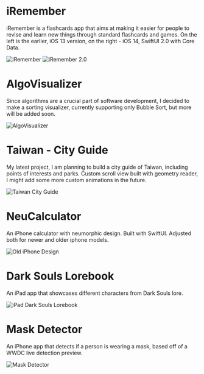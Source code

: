 <h1>iRemember</h1>

iRemember is a flashcards app that aims at making it easier for people to revise and learn new things through standard flashcards and games. On the left is the earlier, iOS 13 version, on the right - iOS 14, SwiftUI 2.0 with Core Data.

![iRemember](https://github.com/vtech6/iOS-Portfolio/blob/master/iRemember.gif?raw=true)
![iRemember 2.0](https://github.com/vtech6/iOS-Portfolio/blob/master/iRemember%202.0.gif?raw=true)

<h1>AlgoVisualizer</h1>

Since algorithms are a crucial part of software development, I decided to make a sorting visualizer, currently supporting only Bubble Sort, but more will be added soon.

![AlgoVisualizer](https://github.com/vtech6/iOS-Portfolio/blob/master/AlgoVisualizerUpdate.gif?raw=true)

<h1>Taiwan - City Guide</h1>

My latest project, I am planning to build a city guide of Taiwan, including points of interests and parks. Custom scroll view built with geometry reader, I might add some more custom animations in the future.

![Taiwan City Guide](https://github.com/vtech6/iOS-Portfolio/blob/master/TaiwanCityUpdate.gif?raw=true)

<h1>NeuCalculator</h1>

An iPhone calculator with neumorphic design. Built with SwiftUI.
Adjusted both for newer and older iphone models.

![Old iPhone Design](https://github.com/vtech6/iOS-Portfolio/blob/master/Neucalc.gif?raw=true)

<h1>Dark Souls Lorebook</h1>
  
 An iPad app that showcases different characters from Dark Souls lore.

![iPad Dark Souls Lorebook](https://github.com/vtech6/iOS-Portfolio/blob/master/DSWorld.gif?raw=true)

<h1>Mask Detector</h1>

 An iPhone app that detects if a person is wearing a mask, based off of a WWDC live detection preview.
 
 ![Mask Detector](https://github.com/vtech6/iOS-Portfolio/blob/master/MaskDetector.gif?raw=true)
